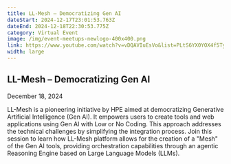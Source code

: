 ```yaml
---
title: LL-Mesh – Democratizing Gen AI
dateStart: 2024-12-17T23:01:53.763Z
dateEnd: 2024-12-18T22:30:53.775Z
category: Virtual Event
image: /img/event-meetups-newlogo-400x400.png
link: https://www.youtube.com/watch?v=vDQAVIuEsVo&list=PLtS6YX0YOX4f5TyRI7jUdjm7D9H4laNlF
width: large
---
```

## LL-Mesh – Democratizing Gen AI

December 18, 2024

LL-Mesh is a pioneering initiative by HPE aimed at democratizing Generative Artificial Intelligence (Gen AI). It empowers users to create tools and web applications using Gen AI with Low or No Coding. This approach addresses the technical challenges by simplifying the integration process. Join this session to learn how LL-Mesh platform allows for the creation of a "Mesh" of the Gen AI tools, providing orchestration capabilities through an agentic Reasoning Engine based on Large Language Models (LLMs).

